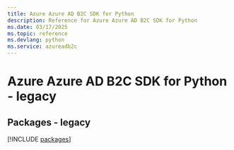 ```yaml
---
title: Azure Azure AD B2C SDK for Python
description: Reference for Azure Azure AD B2C SDK for Python
ms.date: 03/17/2025
ms.topic: reference
ms.devlang: python
ms.service: azureadb2c
---
```

# Azure Azure AD B2C SDK for Python - legacy
## Packages - legacy
[!INCLUDE [packages](azure-ad-b2c-index.md)]